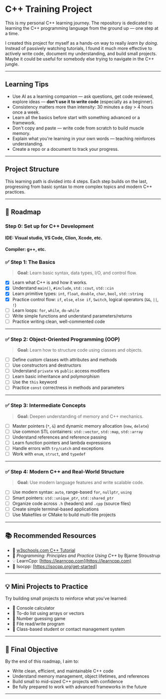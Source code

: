 # C++ Training Project

This is my personal C++ learning journey. The repository is dedicated to learning the C++ programming language from the ground up — one step at a time.

I created this project for myself as a hands-on way to really *learn by doing*. Instead of passively watching tutorials, I found it much more effective to actively write code, document my understanding, and build small projects. Maybe it could be useful for somebody else trying to navigate in the C++ jungle.

---

## Learning Tips

- Use AI as a learning companion — ask questions, get code reviewed, explore ideas — **don't use it to write code** (especially as a beginner).
- Consistency matters more than intensity: 30 minutes a day > 4 hours once a week.
- Learn all the basics before start with something advanced or a framework.
- Don't copy and paste — write code from scratch to build muscle memory.
- Explain what you're learning in your own words — teaching reinforces understanding.
- Create a repo or a document to track your progress.

---

## Project Structure

This learning path is divided into 4 steps. Each step builds on the last, progressing from basic syntax to more complex topics and modern C++ practices.

---

## 📅 Roadmap

### Step 0: Set up for C++ Development
#### IDE: Visual studio, VS Code, Clion, Xcode, etc.
#### Compiler: g++, etc.

### ✅ Step 1: The Basics
> **Goal:** Learn basic syntax, data types, I/O, and control flow.

- [X] Learn what C++ is and how it works. 
- [X] Understand `main()`, `#include`, `std::cout`, `std::cin`
- [X] Learn primitive types: `int`, `float`, `double`, `char`, `bool`, `std::string`
- [X] Practice control flow: `if`, `else`, `else if`, `Switch`,  logical operators (`&&`, `||`, `!`)
- [ ] Learn loops: `for`, `while`, `do-while`
- [ ] Write simple functions and understand parameters/returns
- [ ] Practice writing clean, well-commented code

---

### ✅ Step 2: Object-Oriented Programming (OOP)
> **Goal:** Learn how to structure code using classes and objects.

- [ ] Define custom classes with attributes and methods
- [ ] Use constructors and destructors
- [ ] Understand `private` vs `public` access modifiers
- [ ] Learn basic inheritance and polymorphism
- [ ] Use the `this` keyword
- [ ] Practice `const` correctness in methods and parameters

---

### ✅ Step 3: Intermediate Concepts
> **Goal:** Deepen understanding of memory and C++ mechanics.

- [ ] Master pointers (`*`, `&`) and dynamic memory allocation (`new`, `delete`)
- [ ] Use common STL containers: `std::vector`, `std::map`, `std::array`
- [ ] Understand references and reference passing
- [ ] Learn function pointers and lambda expressions
- [ ] Handle errors with `try/catch` and exceptions
- [ ] Work with `enum`, `struct`, and `typedef`

---

### ✅ Step 4: Modern C++ and Real-World Structure
> **Goal:** Use modern language features and write scalable code.

- [ ] Use modern syntax: `auto`, range-based `for`, `nullptr`, `using`
- [ ] Smart pointers: `std::unique_ptr`, `std::shared_ptr`
- [ ] Organize code across `.h` (headers) and `.cpp` (source files)
- [ ] Create simple terminal-based applications
- [ ] Use Makefiles or CMake to build multi-file projects

---

## 📚 Recommended Resources

- 📘 [w3schools.com C++ Tutorial](https://www.w3schools.com/cpp/default.asp)
- 📖 *Programming: Principles and Practice Using C++* by Bjarne Stroustrup
- 💡 LearnCpp: [https://learncpp.com](https://learncpp.com)
- 👥 Isocpp: [https://isocpp.org/get-started]

---

## 💡 Mini Projects to Practice

Try building small projects to reinforce what you’ve learned:

- 🧮 Console calculator
- 📝 To-do list using arrays or vectors
- 🔢 Number guessing game
- 📂 File read/write program
- 👥 Class-based student or contact management system

---

## 🏁 Final Objective

By the end of this roadmap, I aim to:

- Write clean, efficient, and maintainable C++ code
- Understand memory management, object lifetimes, and references
- Build small to mid-sized C++ projects with confidence
- Be fully prepared to work with advanced frameworks in the future

---
